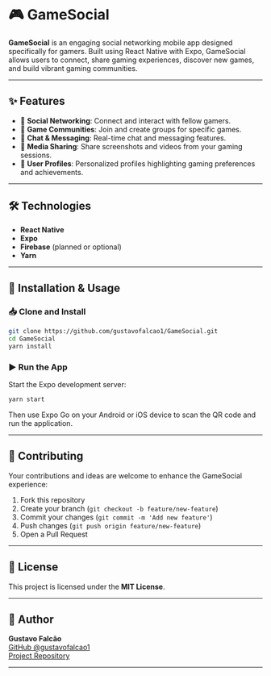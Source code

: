 # 🎮 GameSocial

**GameSocial** is an engaging social networking mobile app designed specifically for gamers. Built using React Native with Expo, GameSocial allows users to connect, share gaming experiences, discover new games, and build vibrant gaming communities.

---

## ✨ Features

- 📱 **Social Networking**: Connect and interact with fellow gamers.
- 🎯 **Game Communities**: Join and create groups for specific games.
- 💬 **Chat & Messaging**: Real-time chat and messaging features.
- 📸 **Media Sharing**: Share screenshots and videos from your gaming sessions.
- 🌟 **User Profiles**: Personalized profiles highlighting gaming preferences and achievements.

---

## 🛠️ Technologies

- **React Native**
- **Expo**
- **Firebase** (planned or optional)
- **Yarn**

---

## 🚀 Installation & Usage

### 📥 Clone and Install

```bash
git clone https://github.com/gustavofalcao1/GameSocial.git
cd GameSocial
yarn install
```

### ▶️ Run the App

Start the Expo development server:

```bash
yarn start
```

Then use Expo Go on your Android or iOS device to scan the QR code and run the application.

---

## 🤝 Contributing

Your contributions and ideas are welcome to enhance the GameSocial experience:

1. Fork this repository
2. Create your branch (`git checkout -b feature/new-feature`)
3. Commit your changes (`git commit -m 'Add new feature'`)
4. Push changes (`git push origin feature/new-feature`)
5. Open a Pull Request

---

## 📄 License

This project is licensed under the **MIT License**.

---

## 👤 Author

**Gustavo Falcão**  
[GitHub @gustavofalcao1](https://github.com/gustavofalcao1)  
[Project Repository](https://github.com/gustavofalcao1/GameSocial)

---

